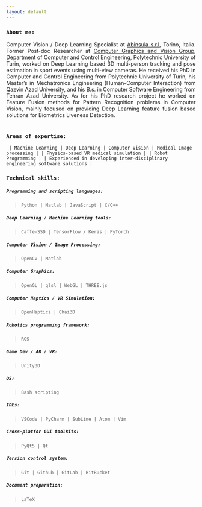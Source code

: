 ```yaml
---
layout: default
---
```



### `About me:`
<div style="text-align: justify">
 Computer Vision / Deep Learning Specialist at <a href="https://abinsula.com/">Abinsula s.r.l</a>, Torino, Italia.
Former Post-doc Researcher at <a href="https://areeweb.polito.it/ricerca/cgvg/index.html">Computer Graphics and Vision Group</a>, Department of Computer and Control Engineering, Polytechnic University of Turin, worked on Deep Learning based 3D multi-person tracking and pose estimation in sport events using multi-view cameras.
He received his PhD in Computer and Control Engineering from Polytechnic University of Turin, his Master’s in Mechatronics Engineering (Human-Computer Interaction) from Qazvin Azad University, and his B.s. in Computer Software Engineering from Tehran Azad University.
As for his PhD research project he worked on Feature Fusion methods for Pattern Recognition problems in Computer Vision, mainly focused on providing Deep Learning feature fusion based solutions for Biometrics Liveness Detection.
 <br>
 <br>
</div>



### `Areas of expertise:`
` | Machine Learning | Deep Learning | Computer Vision | Medical Image processing |
 | Physics-based VR medical simulation |
 | Robot Programming |
 | Experienced in developing inter-disciplinary engineering software solutions |`



### `Technical skills:`
##### `Programming and scripting languages:`
> `Python | Matlab | JavaScript | C/C++`
>

##### `Deep Learning / Machine Learning tools:`
> `Caffe-SSD | TensorFlow / Keras | PyTorch`
>

##### `Computer Vision / Image Processing:`
> `OpenCV | Matlab`
>

##### `Computer Graphics:`
> `OpenGL | glsl | WebGL | THREE.js`

##### `Computer Haptics / VR Simulation:`
> `OpenHaptics | Chai3D`

##### `Robotics programming framework:`
> `ROS`

##### `Game Dev / AR / VR:`
> `Unity3D`

##### `OS:`
> `Bash scripting`

##### `IDEs:`
> `VSCode | PyCharm | SubLime | Atom | Vim`

##### `Cross-platfor GUI toolkits:`
> `PyQt5 | Qt`

##### `Version control system:`
> `Git | Github | GitLab | BitBucket`

##### `Document preparation:`
> `LaTeX`


